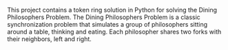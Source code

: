 This project contains a token ring solution in Python for solving the Dining Philosophers Problem. The Dining Philosophers Problem is a classic synchronization problem that simulates a group of philosophers sitting around a table, thinking and eating. Each philosopher shares two forks with their neighbors, left and right.
